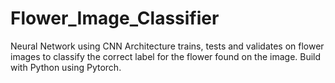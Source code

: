 # Flower_Image_Classifier
Neural Network using CNN Architecture trains, tests and validates on flower images to classify the correct label for the flower found on the image. Build with Python using Pytorch.
